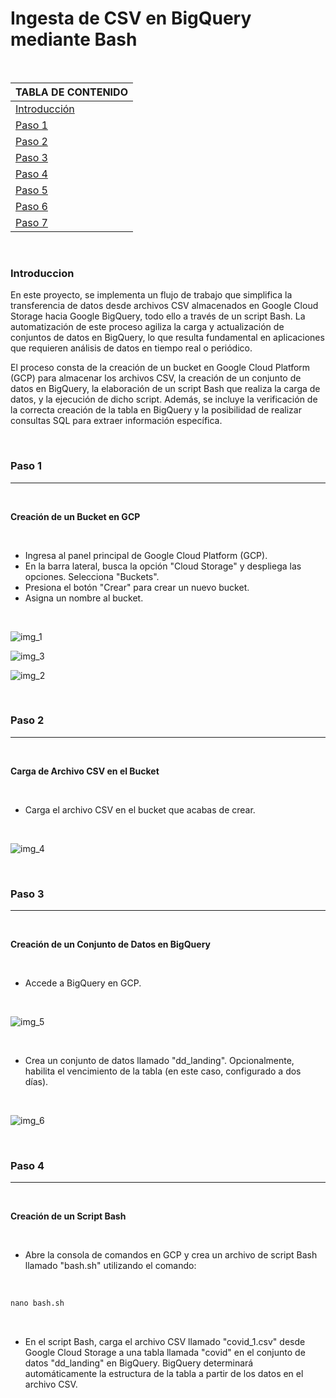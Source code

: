 # Ingesta de CSV en BigQuery mediante Bash

<br>

| TABLA DE CONTENIDO     |
| ------------ |
| [Introducción](#Introducción) |
| [Paso 1](#Paso-1) |
| [Paso 2](#Paso-2) |
| [Paso 3](#Paso-3) |
| [Paso 4](#Paso-4) |
| [Paso 5](#Paso-5) |
| [Paso 6](#Paso-6) |
| [Paso 7](#Paso-7) |

<br>


### Introduccion

En este proyecto, se implementa un flujo de trabajo que simplifica la transferencia de datos desde archivos CSV
almacenados en Google Cloud Storage hacia Google BigQuery, todo ello a través de un script Bash. La automatización de
este proceso agiliza la carga y actualización de conjuntos de datos en BigQuery, lo que resulta fundamental en
aplicaciones que requieren análisis de datos en tiempo real o periódico.

El proceso consta de la creación de un bucket en Google Cloud Platform (GCP) para almacenar los archivos CSV, la
creación de un conjunto de datos en BigQuery, la elaboración de un script Bash que realiza la carga de datos, y la
ejecución de dicho script. Además, se incluye la verificación de la correcta creación de la tabla en BigQuery y la
posibilidad de realizar consultas SQL para extraer información específica.

<br>

### Paso 1
-----------

<br>

**Creación de un Bucket en GCP**


<br>

- Ingresa al panel principal de Google Cloud Platform (GCP).
- En la barra lateral, busca la opción "Cloud Storage" y despliega las opciones.
Selecciona "Buckets".
- Presiona el botón "Crear" para crear un nuevo bucket.
- Asigna un nombre al bucket.


<br>

![img_1](gcp_files/gcp1.png)

![img_3](gcp_files/gcp3.png)

![img_2](gcp_files/gcp2.png)


<br>



### Paso 2
-----------

<br>


**Carga de Archivo CSV en el Bucket**


<br>

- Carga el archivo CSV en el bucket que acabas de crear.

<br>

![img_4](gcp_files/gcp4.png)


<br>


### Paso 3
-----------


<br>

**Creación de un Conjunto de Datos en BigQuery**

<br>


- Accede a BigQuery en GCP.

<br>

![img_5](gcp_files/gcp5.png)


<br>

- Crea un conjunto de datos llamado "dd_landing". Opcionalmente, habilita el vencimiento de la tabla (en este caso, configurado a dos días).

<br>

![img_6](gcp_files/gcp6.png)


<br>

### Paso 4
-----------

<br>

**Creación de un Script Bash**

<br>

- Abre la consola de comandos en GCP y crea un archivo de script Bash llamado "bash.sh" utilizando el comando:

<br>

```cmd
nano bash.sh

```

<br>

- En el script Bash, carga el archivo CSV llamado "covid_1.csv" desde Google Cloud Storage a una tabla llamada "covid" en el conjunto de datos "dd_landing" en BigQuery. BigQuery determinará automáticamente la estructura de la tabla a partir de los datos en el archivo CSV.







